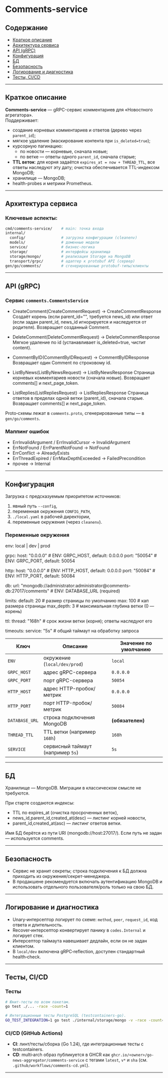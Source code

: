 # Comments-service

## Содержание
- [Краткое описание](#краткое-описание)
- [Архитектура сервиса](#архитектура-сервиса)
- [API (gRPC)](#api-grpc)
- [Конфигурация](#конфигурация)
- [БД](#бд-и-миграции)
- [Безопасность](#безопасность)
- [Логирование и диагностика](#логирование-и-диагностика)
- [Тесты, CI/CD](#тесты-cicd)

---

## Краткое описание

**Comments-service** — gRPC-сервис комментариев для «Новостного агрегатора».  
Поддерживает:
- создание корневых комментариев и ответов (дерево через `parent_id`);
- мягкое удаление (маскирование контента при `is_deleted=true`);
- курсорную пагинацию:
  - по новости — корневые, сначала новые;
  - по ветке — ответы одного `parent_id`, сначала старые;
- **TTL веток**: для корня задаётся `expires_at = now + THREAD_TTL`, все ответы наследуют эту дату; очистка обеспечивается TTL-индексом MongoDB;
- хранилище — MongoDB;
- health-probes и метрики Prometheus.

---

## Архитектура сервиса

### Ключевые аспекты: 
```bash
cmd/comments-service/    # main: точка входа
internal/
  config/                # загрузка конфигурации (cleanenv)
  models/                # доменные модели 
  service/               # бизнес-логика 
  storage/               # интерфейсы хранилища
  storage/mongo/         # реализация Storage на MongoDB
  transport/grpc/        # адаптер к protobuf API (сервер)
gen/go/comments/         # сгенерированные protobuf-типы/клиенты
```
---

## API (gRPC)

### Сервис `comments.CommentsService`

- CreateComment(CreateCommentRequest) -> CreateCommentResponse
Создаёт корень (если parent_id="", требуется news_id) или ответ (если задан parent_id, news_id игнорируется и наследуется от родителя). Возвращает созданный Comment.

- DeleteComment(DeleteCommentRequest) -> DeleteCommentResponse
Мягкое удаление по id (устанавливает is_deleted=true, чистит content).

- CommentByID(CommentByIDRequest) -> CommentByIDResponse
Возвращает один Comment по строковому id.

- ListByNews(ListByNewsRequest) -> ListByNewsResponse
Страница корневых комментариев новости (сначала новые). Возвращает comments[] и next_page_token.

- ListReplies(ListRepliesRequest) -> ListRepliesResponse
Страница ответов в пределах одной ветки (parent_id), сначала старые. Возвращает comments[] и next_page_token.

Proto‑схемы лежат в `comments.proto`, сгенерированные типы — в `gen/go/comments`.

### Маппинг ошибок

- ErrInvalidArgument / ErrInvalidCursor -> InvalidArgument
- ErrNotFound / ErrParentNotFound -> NotFound
- ErrConflict -> AlreadyExists
- ErrThreadExpired / ErrMaxDepthExceeded -> FailedPrecondition
- прочее -> Internal

---

## Конфигурация 

Загрузка с предсказуемым приоритетом источников:
1. явный путь `--config`,
2. переменная окружения `CONFIG_PATH`,
3. `./local.yaml` в рабочей директории,
4. переменные окружения (через `cleanenv`).

### Переменные окружения

env: local | dev | prod

grpc:
  host: "0.0.0.0"      # ENV: GRPC_HOST, default: 0.0.0.0
  port: "50054"        # ENV: GRPC_PORT, default: 50054

http:
  host: "0.0.0.0"      # ENV: HTTP_HOST, default: 0.0.0.0
  port: "50084"        # ENV: HTTP_PORT, default: 50084

db:
  url: "mongodb://administrator:administrator@comments-db:27017/comments"    # ENV: DATABASE_URL (required)

limits:
  default:  20          # размер страницы по умолчанию
  max:      100         # кап размера страницы
  max_depth: 3          # максимальная глубина ветки (0 — корень)

ttl:
  thread: "168h"        # срок жизни ветки (корня); ответы наследуют его

timeouts:
  service: "5s"         # общий таймаут на обработку запроса


| Ключ           | Описание                          | Значение по умолчанию |
| -------------- | --------------------------------- | --------------------- |
| `ENV`          | окружение (`local/dev/prod`)      | `local`               |
| `GRPC_HOST`    | адрес gRPC-сервера                | `0.0.0.0`             |
| `GRPC_PORT`    | порт gRPC-сервера                 | `50054`               |
| `HTTP_HOST`    | адрес HTTP-пробок/метрик          | `0.0.0.0`             |
| `HTTP_PORT`    | порт HTTP-пробок/метрик           | `50084`               |
| `DATABASE_URL` | строка подключения MongoDB        | **(обязателен)**      |
| `THREAD_TTL`   | TTL ветки (например `168h`)       | `168h`                |
| `SERVICE`      | сервисный таймаут (например `5s`) | `5s`                  |

---

## БД

Хранилище — MongoDB. Миграции в классическом смысле не требуются.

При старте создаются индексы:
- TTL по expires_at (очистка просроченных веток),
- news_id,parent_id,created_at(desc) — листинг корней новости,
- parent_id,created_at(asc) — листинг ответов ветки.

Имя БД берётся из пути URI (mongodb://host:27017/<dbName>). Если путь не задан — используется comments.

---

## Безопасность 

- Сервис не хранит секреты; строка подключения к БД должна приходить из окружения/секрет-менеджера.
- В продакшене рекомендуется включать аутентификацию MongoDB и использовать отдельного пользователя/роль только на свою БД.

---

## Логирование и диагностика

- Unary‑интерсептор логирует по схеме: `method`, `peer`, `request_id`, код ответа и длительность. 
- Recover‑интерсептор конвертирует панику в `codes.Internal` и логирует стек.
- Интерсептор таймаута навешивает дедлайн, если он не задан клиентом.
- В `local/dev` включена gRPC‑reflection, доступен стандартный health‑check.

---

## Тесты, CI/CD

### Тесты 

```bash
# Юнит-тесты по всем пакетам.
go test ./... -race -count=1

# Интеграционные тесты PostgreSQL (testcontainers-go).
GO_TEST_INTEGRATION=1 go test ./internal/storage/mongo -v -race -count=1
```

### CI/CD (GitHub Actions)
- **CI**: линт/тесты/сборка (Go 1.24), где интеграционные тесты c testcontainers.
- **CD**: multi‑arch образ публикуется в GHCR как `ghcr.io/<owner>/go-news-aggregator/comments-service` с тегами `latest`, `v*` и `sha` (см. `.github/workflows/comments-cd.yml`).

---
